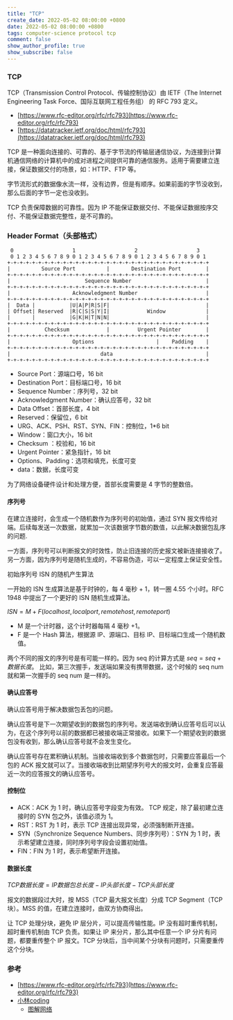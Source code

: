 ```yaml
---
title: "TCP"
create_date: 2022-05-02 08:00:00 +0800
date: 2022-05-02 08:00:00 +0800
tags: computer-science protocol tcp
comment: false
show_author_profile: true
show_subscribe: false
---
```


### TCP

TCP（Transmission Control Protocol、传输控制协议）由 IETF（The Internet Engineering Task Force、国际互联网工程任务组） 的 RFC 793 定义。

- [https://www.rfc-editor.org/rfc/rfc793](https://www.rfc-editor.org/rfc/rfc793)
- [https://datatracker.ietf.org/doc/html/rfc793](https://datatracker.ietf.org/doc/html/rfc793)

TCP 是一种面向连接的、可靠的、基于字节流的传输层通信协议，为连接到计算机通信网络的计算机中的成对进程之间提供可靠的通信服务。适用于需要建立连接，保证数据交付的场景，如：HTTP、FTP 等。

字节流形式的数据像水流一样，没有边界，但是有顺序。如果前面的字节没收到，那么后面的字节一定也没收到。

TCP 负责保障数据的可靠性。因为 IP 不能保证数据交付、不能保证数据按序交付、不能保证数据完整性，是不可靠的。

### Header Format（头部格式）

```
 0                   1                   2                   3
 0 1 2 3 4 5 6 7 8 9 0 1 2 3 4 5 6 7 8 9 0 1 2 3 4 5 6 7 8 9 0 1
+-+-+-+-+-+-+-+-+-+-+-+-+-+-+-+-+-+-+-+-+-+-+-+-+-+-+-+-+-+-+-+-+
|          Source Port          |       Destination Port        |
+-+-+-+-+-+-+-+-+-+-+-+-+-+-+-+-+-+-+-+-+-+-+-+-+-+-+-+-+-+-+-+-+
|                        Sequence Number                        |
+-+-+-+-+-+-+-+-+-+-+-+-+-+-+-+-+-+-+-+-+-+-+-+-+-+-+-+-+-+-+-+-+
|                    Acknowledgment Number                      |
+-+-+-+-+-+-+-+-+-+-+-+-+-+-+-+-+-+-+-+-+-+-+-+-+-+-+-+-+-+-+-+-+
|  Data |           |U|A|P|R|S|F|                               |
| Offset| Reserved  |R|C|S|S|Y|I|            Window             |
|       |           |G|K|H|T|N|N|                               |
+-+-+-+-+-+-+-+-+-+-+-+-+-+-+-+-+-+-+-+-+-+-+-+-+-+-+-+-+-+-+-+-+
|           Checksum            |         Urgent Pointer        |
+-+-+-+-+-+-+-+-+-+-+-+-+-+-+-+-+-+-+-+-+-+-+-+-+-+-+-+-+-+-+-+-+
|                    Options                    |    Padding    |
+-+-+-+-+-+-+-+-+-+-+-+-+-+-+-+-+-+-+-+-+-+-+-+-+-+-+-+-+-+-+-+-+
|                             data                              |
+-+-+-+-+-+-+-+-+-+-+-+-+-+-+-+-+-+-+-+-+-+-+-+-+-+-+-+-+-+-+-+-+
```

- Source Port：源端口号，16 bit
- Destination Port：目标端口号，16 bit
- Sequence Number：序列号，32 bit
- Acknowledgment Number：确认应答号，32 bit
- Data Offset：首部长度，4 bit
- Reserved：保留位，6 bit
- URG、ACK、PSH、RST、SYN、FIN：控制位，1*6 bit
- Window：窗口大小，16 bit
- Checksum ：校验和，16 bit
- Urgent Pointer：紧急指针，16 bit
- Options、Padding：选项和填充，长度可变
- data：数据，长度可变

为了网络设备硬件设计和处理方便，首部长度需要是 4 字节的整数倍。

#### 序列号

在建立连接时，会生成一个随机数作为序列号的初始值，通过 SYN 报文传给对端。后续每发送一次数据，就累加一次该数据字节数的数值，以此解决数据包乱序的问题.

一方面，序列号可以判断报文的时效性，防止旧连接的历史报文被新连接接收了。另一方面，因为序列号是随机生成的，不容易伪造，可以一定程度上保证安全性。

初始序列号 ISN 的随机产生算法

一开始的 ISN ⽣成算法是基于时钟的，每 4 毫秒 + 1，转一圈 4.55 个小时。RFC 1948 中提出了⼀个更好的 ISN 随机⽣成算法。

$ISN = M + F (localhost, localport, remotehost, remoteport)$

- M 是⼀个计时器，这个计时器每隔 4 毫秒 +1。 
- F 是⼀个 Hash 算法，根据源 IP、源端口、目标 IP、目标端口生成⼀个随机数值。

两个不同的报文的序列号是有可能一样的。因为 seq 的计算方式是 $seq = seq + 数据长度$。 比如，第三次握手，发送端如果没有携带数据，这个时候的 seq num 就和第一次握手的 seq num 是一样的。

#### 确认应答号

确认应答号用于解决数据包丢包的问题。

确认应答号是下一次期望收到的数据包的序列号。发送端收到确认应答号后可以认为，在这个序列号以前的数据都已被接收端正常接收。如果下一个期望收到的数据包没有收到，那么确认应答号就不会发生变化。

确认应答号存在累积确认机制。当接收端收到多个数据包时，只需要应答最后一个包的 ACK 报文就可以了。当接收端收到比期望序列号大的报文时，会重复应答最近一次的应答报文的确认应答号。

#### 控制位

- ACK：ACK 为 1 时，确认应答号字段变为有效。
TCP 规定，除了最初建立连接时的 SYN 包之外，该值必须为 1。
- RST：RST 为 1 时，表示 TCP 连接出现异常，必须强制断开连接。
- SYN（Synchronize Sequence Numbers、同步序列号）：SYN 为 1 时，表示希望建立连接，同时序列号字段会设置初始值。
- FIN：FIN 为 1 时，表示希望断开连接。

#### 数据长度

$TCP 数据长度 = IP 数据包总长度 - IP 头部长度 - TCP 头部长度$

报文的数据段过大时，按 MSS（TCP 最大报文长度）分成 TCP Segment（TCP 块）。MSS 的值，在建立连接时，由双方协商得出。 

让 TCP 处理分块，避免 IP 层分片，可以提高传输性能。IP 没有超时重传机制，超时重传机制由 TCP 负责。如果让 IP 来分片，那么其中任意一个 IP 分片有问题，都要重传整个 IP 报文。TCP 分块后，当中间某个分块有问题时，只需要重传这个分块。

### 参考

- [https://www.rfc-editor.org/rfc/rfc793](https://www.rfc-editor.org/rfc/rfc793)
- [小林coding](https://xiaolincoding.com/)
  - [图解网络](https://xiaolincoding.com/network/)